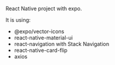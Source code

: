 React Native project with expo.

It is using:

- @expo/vector-icons
- react-native-material-ui
- react-navigation with Stack Navigation
- react-native-card-flip
- axios
